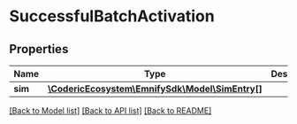 # SuccessfulBatchActivation

## Properties
Name | Type | Description | Notes
------------ | ------------- | ------------- | -------------
**sim** | [**\CodericEcosystem\EmnifySdk\Model\SimEntry[]**](SimEntry.md) |  | [optional] 

[[Back to Model list]](../../README.md#documentation-for-models) [[Back to API list]](../../README.md#documentation-for-api-endpoints) [[Back to README]](../../README.md)

